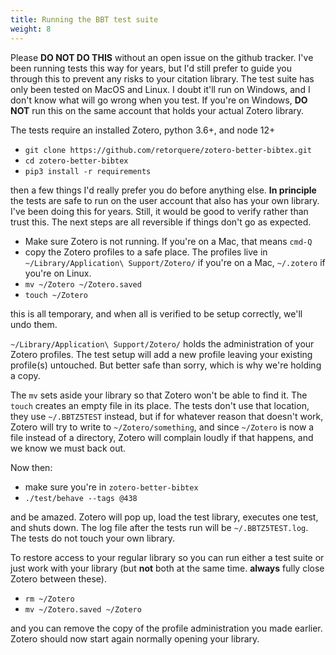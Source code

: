```yaml
---
title: Running the BBT test suite
weight: 8
---
```


Please **DO NOT DO THIS** without an open issue on the github tracker. I've been running tests this way for years, but I'd still prefer to guide you through this to prevent any risks to your citation library. The test suite has only been tested on MacOS and Linux. I doubt it'll run on Windows, and I don't know what will go wrong when you test. If you're on Windows, **DO NOT** run this on the same account that holds your actual Zotero library.

The tests require an installed Zotero, python 3.6+, and node 12+

* `git clone https://github.com/retorquere/zotero-better-bibtex.git`
* `cd zotero-better-bibtex`
* `pip3 install -r requirements`

then a few things I'd really prefer you do before anything else. **In principle** the tests are safe to run on the user account that also has your own library. I've been doing this for years. Still, it would be good to verify rather than trust this. The next steps are all reversible if things don't go as expected.

* Make sure Zotero is not running. If you're on a Mac, that means `cmd-Q`
* copy the Zotero profiles to a safe place. The profiles live in `~/Library/Application\ Support/Zotero/` if you're on a Mac, `~/.zotero` if you're on Linux.
* `mv ~/Zotero ~/Zotero.saved`
* `touch ~/Zotero`

this is all temporary, and when all is verified to be setup correctly, we'll undo them.

`~/Library/Application\ Support/Zotero/` holds the administration of your Zotero profiles. The test setup will add a new profile leaving your existing profile(s) untouched. But better safe than sorry, which is why we're holding a copy.

The `mv` sets aside your library so that Zotero won't be able to find it. The `touch` creates an empty file in its place. The tests don't use that location, they use `~/.BBTZ5TEST` instead, but if for whatever reason that doesn't work, Zotero will try to write to `~/Zotero/something`, and since `~/Zotero` is now a file instead of a directory, Zotero will complain loudly if that happens, and we know we must back out.

Now then:

* make sure you're in `zotero-better-bibtex`
* `./test/behave --tags @438`

and be amazed. Zotero will pop up, load the test library, executes one test, and shuts down. The log file after the tests run will be `~/.BBTZ5TEST.log`. The tests do not touch your own library.

To restore access to your regular library so you can run either a test suite or just work with your library (but **not** both at the same time. **always** fully close Zotero between these).

* `rm ~/Zotero`
* `mv ~/Zotero.saved ~/Zotero`

and you can remove the copy of the profile administration you made earlier. Zotero should now start again normally opening your library.
